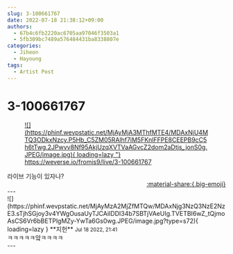```yaml
---
slug: 3-100661767
date: 2022-07-18 21:38:12+09:00
authors:
  - 67b4c6fb2220ac6705aa97046f3503a1
  - 5fb309bc7489a576484431ba8338807e
categories:
  - Jiheon
  - Hayoung
tags:
  - Artist Post
---
```


# 3-100661767

<div class="post-container" markdown="1">
<div class="content-container md-sidebar__scrollwrap" markdown="1">
<a href="https://weverse.io/fromis9/live/3-100661767">
<figure markdown="1">
![](https://phinf.wevpstatic.net/MjAyMjA3MThfMTE4/MDAxNjU4MTQ3ODkxNzcy.P5Hb_C5ZM05RAlhf7iM5FKnlFFPE8CEEPB9cC5h6tTwg.2JPwvv8Nf95AkjUzqXVTVaAGvcZ2dom2aDtjs_jonS0g.JPEG/image.jpg){ loading=lazy "}<figcaption><a href="https://weverse.io/fromis9/live/3-100661767">https://weverse.io/fromis9/live/3-100661767</a></figcaption>
</figure>
</a>
라이브 기능이 있자나?

</div>
</div>

<div style="text-align: right;" markdown="1">
<a href="https://weverse.io/fromis9/live/3-100661767" style="text-align: right;">:material-share:{.big-emoji}</a>
</div>
---

<div class="comments-container md-sidebar__scrollwrap" markdown="1">
<div class="comment" markdown="1">
<div class='id-container' markdown="1">
![](https://phinf.wevpstatic.net/MjAyMzA2MjZfMTQw/MDAxNjg3NzQ3NzE2NzE3.sTjhSGjoy3v4YWgOusaUyTJCAiIDDI34b7SBTjVAeUIg.TVETBI6wZ_tQjmoAsCS6Vr6bBETPlgMZy-YwTa6Gs0wg.JPEG/image.jpg?type=s72){ loading=lazy }
**<span class="artist">지헌</span>** <small>Jul 18 2022, 21:41</small><br>
</div>
<div class='comment-body' markdown="1">
ㅋㅋㅋㅋㅋ앜ㅋㅋㅋㅋ
</div>
</div>
</div>
---
